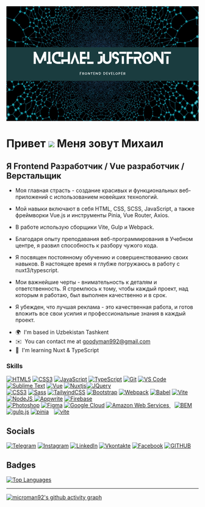 <img src="/header.png" alt="header" height="300" width="100%">

Привет ![](https://user-images.githubusercontent.com/18350557/176309783-0785949b-9127-417c-8b55-ab5a4333674e.gif) Меня зовут Михаил
==============================================================================================================================

Я Frontend Разработчик / Vue разработчик / Верстальщик
------------------------------------------------------

* Моя главная страсть - создание красивых и функциональных веб-приложений с использованием новейших технологий. 
- Мой навыки включают в себя HTML, CSS, SCSS, JavaScript, а также фреймворки Vue.js и инструменты Pinia, Vue Router, Axios.
  
- В работе использую сборщики Vite, Gulp и Webpack.
- Благодаря опыту преподавания веб-программирования в Учебном центре, я развил способность к разбору чужого кода. 
- Я посвящен постоянному обучению и совершенствованию своих навыков. В настоящее время я глубже погружаюсь в работу с nuxt3/typescript.
- Мои важнейшие черты - внимательность к деталям и ответственность. Я стремлюсь к тому, чтобы каждый проект, над которым я работаю, был выполнен качественно и в срок.
- Я убежден, что лучшая реклама - это качественная работа, и готов вложить все свои усилия и профессиональные знания в каждый проект.

* 🌍  I'm based in Uzbekistan Tashkent
* ✉️  You can contact me at [goodyman992@gmail.com](mailto:goodyman992@gmail.com)
* 🧠  I'm learning Nuxt & TypeScript



### Skills


<p align="left">
<a href="https://developer.mozilla.org/en-US/docs/Glossary/HTML5" target="_blank" rel="noreferrer"><img src="https://raw.githubusercontent.com/danielcranney/readme-generator/main/public/icons/skills/html5-colored.svg" width="36" height="36" alt="HTML5" /></a>
<a href="https://www.w3schools.com/css/" target="_blank" rel="noreferrer"><img src="https://profilinator.rishav.dev/skills-assets/css3-original-wordmark.svg" width="36" height="36" alt="CSS3" /></a>
<a href="https://developer.mozilla.org/en-US/docs/Web/JavaScript" target="_blank" rel="noreferrer"><img src="https://raw.githubusercontent.com/danielcranney/readme-generator/main/public/icons/skills/javascript-colored.svg" width="36" height="36" alt="JavaScript" /></a>
<a href="https://www.typescriptlang.org/" target="_blank" rel="noreferrer"><img src="https://raw.githubusercontent.com/danielcranney/readme-generator/main/public/icons/skills/typescript-colored.svg" width="36" height="36" alt="TypeScript" /></a>
<a href="https://git-scm.com/" target="_blank" rel="noreferrer"><img src="https://raw.githubusercontent.com/danielcranney/readme-generator/main/public/icons/skills/git-colored.svg" width="36" height="36" alt="Git" /></a>
<a href="https://code.visualstudio.com/" target="_blank" rel="noreferrer"><img src="https://raw.githubusercontent.com/danielcranney/readme-generator/main/public/icons/skills/visualstudiocode.svg" width="36" height="36" alt="VS Code" /></a>
<a href="https://www.sublimetext.com/index2" target="_blank" rel="noreferrer"><img src="https://raw.githubusercontent.com/danielcranney/readme-generator/main/public/icons/skills/sublimetext.svg" width="36" height="36" alt="Sublime Text" /></a>
<a href="https://vuejs.org/" target="_blank" rel="noreferrer"><img src="https://raw.githubusercontent.com/danielcranney/readme-generator/main/public/icons/skills/vuejs-colored.svg" width="36" height="36" alt="Vue" /></a>
<a href="https://nuxtjs.org/" target="_blank" rel="noreferrer"><img src="https://raw.githubusercontent.com/danielcranney/readme-generator/main/public/icons/skills/nuxtjs-colored.svg" width="36" height="36" alt="Nuxtjs" /></a><a href="https://jquery.com/" target="_blank" rel="noreferrer"><img src="https://raw.githubusercontent.com/danielcranney/readme-generator/main/public/icons/skills/jquery-colored.svg" width="36" height="36" alt="JQuery" /></a>
<br />
<a href="https://www.w3.org/TR/CSS/#css" target="_blank" rel="noreferrer">
<img src="https://raw.githubusercontent.com/danielcranney/readme-generator/main/public/icons/skills/css3-colored.svg" width="36" height="36" alt="CSS3" /></a>
<a href="https://sass-lang.com/" target="_blank" rel="noreferrer">
<img src="https://raw.githubusercontent.com/danielcranney/readme-generator/main/public/icons/skills/sass-colored.svg" width="36" height="36" alt="Sass" /></a>
<a href="https://tailwindcss.com/" target="_blank" rel="noreferrer">
<img src="https://raw.githubusercontent.com/danielcranney/readme-generator/main/public/icons/skills/tailwindcss-colored.svg" width="36" height="36" alt="TailwindCSS" /></a>
<a href="https://getbootstrap.com/" target="_blank" rel="noreferrer">
<img src="https://raw.githubusercontent.com/danielcranney/readme-generator/main/public/icons/skills/bootstrap-colored.svg" width="36" height="36" alt="Bootstrap" /></a>
<a href="https://webpack.js.org/" target="_blank" rel="noreferrer">
<img src="https://raw.githubusercontent.com/danielcranney/readme-generator/main/public/icons/skills/webpack-colored.svg" width="36" height="36" alt="Webpack" /></a>
<a href="https://babeljs.io/" target="_blank" rel="noreferrer">
<img src="https://raw.githubusercontent.com/danielcranney/readme-generator/main/public/icons/skills/babel-colored.svg" width="36" height="36" alt="Babel" /></a>
<a href="https://vitejs.dev/" target="_blank" rel="noreferrer">
<img src="https://raw.githubusercontent.com/danielcranney/readme-generator/main/public/icons/skills/vite-colored.svg" width="36" height="36" alt="Vite" /></a>
<a href="https://nodejs.org/en/" target="_blank" rel="noreferrer">
<img src="https://raw.githubusercontent.com/danielcranney/readme-generator/main/public/icons/skills/nodejs-colored.svg" width="36" height="36" alt="NodeJS" /></a><a href="https://appwrite.io/" target="_blank" rel="noreferrer">
<img src="https://raw.githubusercontent.com/danielcranney/readme-generator/main/public/icons/skills/appwrite-colored.svg" width="36" height="36" alt="Appwrite" /></a>
<a href="https://firebase.google.com/" target="_blank" rel="noreferrer">
<img src="https://raw.githubusercontent.com/danielcranney/readme-generator/main/public/icons/skills/firebase-colored.svg" width="36" height="36" alt="Firebase" /></a>
<br />

<a href="https://www.adobe.com/uk/products/photoshop.html" target="_blank" rel="noreferrer">
<img src="https://raw.githubusercontent.com/danielcranney/readme-generator/main/public/icons/skills/photoshop-colored.svg" width="36" height="36" alt="Photoshop" /></a>
<a href="https://www.figma.com/" target="_blank" rel="noreferrer">
<img src="https://raw.githubusercontent.com/danielcranney/readme-generator/main/public/icons/skills/figma-colored.svg" width="36" height="36" alt="Figma" /></a>
<a href="https://cloud.google.com/" target="_blank" rel="noreferrer">
<img src="https://raw.githubusercontent.com/danielcranney/readme-generator/main/public/icons/skills/googlecloud-colored.svg" width="36" height="36" alt="Google Cloud" /></a>
<a href="https://aws.amazon.com" target="_blank" rel="noreferrer">
<img src="https://raw.githubusercontent.com/danielcranney/readme-generator/main/public/icons/skills/aws-colored.svg" width="36" height="36" alt="Amazon Web Services" />
</a>
<a href="http://getbem.com/" target="_blank">
<img src="https://profilinator.rishav.dev/skills-assets/bem.svg" alt="BEM" style="margin-left:10px" height="50" width="50" /></a>
 <a href="https://gulpjs.com/" target="_blank">
 <img src="https://profilinator.rishav.dev/skills-assets/gulp-plain.svg" alt="gulp.js" height="50" /></a> 
 <a href="https://gulpjs.com/" target="_blank">
 <img src="https://skillicons.dev/icons?i=pinia" alt="pinia" height="50" /></a>
 <a href="https://gulpjs.com/" target="_blank">
 <img src="https://skillicons.dev/icons?i=vite" alt="vite" height="50" style="margin-left:10px;" /></a>  
</p>


<h2>Socials</h2>

[![Telegram](https://img.shields.io/badge/-Telegram-090909?style=for-the-badge&logo=telegram&logoColor=27A0D9)](https://t.me/JustFront)  [![Instagram](https://img.shields.io/badge/-Instagram-090909?style=for-the-badge&logo=instagram&logoColor=#FE0175)](http://www.instagram.com/m1cro_man)  [![LinkedIn](https://img.shields.io/badge/-LinkedIn-090909?style=for-the-badge&logo=linkedin&logoColor=007BB6)](https://www.linkedin.com/in/%D0%BC%D0%B8%D1%85%D0%B0%D0%B8%D0%BB-%D0%BC-46701b303/)  [![Vkontakte](https://img.shields.io/badge/-Vkontakte-090909?style=for-the-badge&logo=Vk&logoColor=4F7DB3)](https://vk.com/id57819048)  [![Facebook](https://img.shields.io/badge/-Facebook-090909?style=for-the-badge&logo=Facebook&logoColor=1195F5)](https://www.facebook.com/profile.php?id=100001674361357)  [![GITHUB](https://img.shields.io/badge/-GITHUB-090909?style=for-the-badge&logo=GITHUB&logoColor=#000000)](https://www.github.com/microman92)

<h2 align="left">Badges</h2>
<a href="https://github.com/microman92" align="left" style="margin-right: 20px"><img  src="https://github-readme-stats.vercel.app/api/top-langs/?username=microman92&langs_count=10&title_color=0891b2&text_color=ffffff&icon_color=0891b2&bg_color=1c1917&hide_border=true&locale=en&custom_title=Top%20%Languages" alt="Top Languages" width="400" /></a>

------------------------------------------------------

[![microman92's github activity graph](https://github-readme-activity-graph.vercel.app/graph?username=microman92&theme=github-compact)](https://github.com/microman92)



